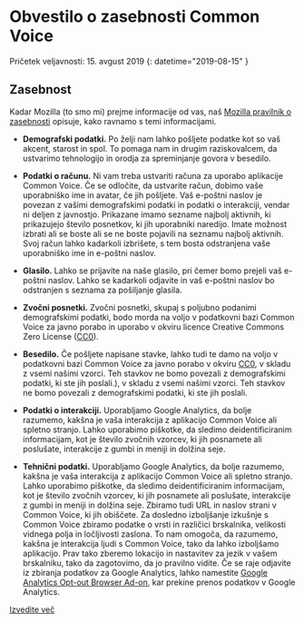 # Obvestilo o zasebnosti Common Voice 

Pričetek veljavnosti: 15. avgust 2019 {: datetime="2019-08-15" }

## Zasebnost

Kadar Mozilla (to smo mi) prejme informacije od vas, naš [Mozilla pravilnik o zasebnosti](https://www.mozilla.org/privacy) opisuje, kako ravnamo s temi informacijami.

* **Demografski podatki.** Po želji nam lahko pošljete podatke kot so vaš akcent, starost in spol. To pomaga nam in drugim raziskovalcem, da ustvarimo tehnologijo in orodja za spreminjanje govora v besedilo.

* **Podatki o računu.** Ni vam treba ustvariti računa za uporabo aplikacije Common Voice. Če se odločite, da ustvarite račun, dobimo vaše uporabniško ime in avatar, če jih pošljete. Vaš e-poštni naslov je povezan z vašimi demografskimi podatki in podatki o interakciji, vendar ni deljen z javnostjo. Prikazane imamo sezname najbolj aktivnih, ki prikazujejo število posnetkov, ki jih uporabniki naredijo. Imate možnost izbrati ali se boste ali se ne boste pojavili na seznamu najbolj aktivnih. Svoj račun lahko kadarkoli izbrišete, s tem bosta odstranjena vaše uporabniško ime in e-poštni naslov.

* **Glasilo.** Lahko se prijavite na naše glasilo, pri čemer bomo prejeli vaš e-poštni naslov. Lahko se kadarkoli odjavite in vaš e-poštni naslov bo odstranjen s seznama za pošiljanje glasila. 

* **Zvočni posnetki.** Zvočni posnetki, skupaj s poljubno podanimi demografskimi podatki, bodo morda na voljo v podatkovni bazi Common Voice za javno porabo in uporabo v okviru licence Creative Commons Zero License ([CC0](https://creativecommons.org/publicdomain/zero/1.0/)).

* **Besedilo.** Če pošljete napisane stavke, lahko tudi te damo na voljo v podatkovni bazi Common Voice za javno porabo v okviru [CC0](https://creativecommons.org/publicdomain/zero/1.0/), v skladu z vsemi našimi vzorci. Teh stavkov ne bomo povezali z demografskimi podatki, ki ste jih poslali.), v skladu z vsemi našimi vzorci. Teh stavkov ne bomo povezali z demografskimi podatki, ki ste jih poslali.

* **Podatki o interakciji.** Uporabljamo Google Analytics, da bolje razumemo, kakšna je vaša interakcija z aplikacijo Common Voice ali spletno stranjo. Lahko uporabimo piškotke, da sledimo deidentificiranim informacijam, kot je število zvočnih vzorcev, ki jih posnamete ali poslušate, interakcije z gumbi in meniji in dolžina seje.

* **Tehnični podatki.** Uporabljamo Google Analytics, da bolje razumemo, kakšna je vaša interakcija z aplikacijo Common Voice ali spletno stranjo. Lahko uporabimo piškotke, da sledimo deidentificiranim informacijam, kot je število zvočnih vzorcev, ki jih posnamete ali poslušate, interakcije z gumbi in meniji in dolžina seje. Zbiramo tudi URL in naslov strani v Common Voice, ki jih obiščete. Za dosledno izboljšanje izkušnje s Common Voice zbiramo podatke o vrsti in različici brskalnika, velikosti vidnega polja in ločljivosti zaslona. To nam omogoča, da razumemo, kakšna je interakcija ljudi s Common Voice, tako da lahko izboljšamo aplikacijo. Prav tako zberemo lokacijo in nastavitev za jezik v vašem brskalniku, tako da zagotovimo, da jo pravilno vidite. Če se raje odjavite iz zbiranja podatkov za Google Analytics, lahko namestite [Google Analytics Opt-out Browser Ad-on](https://tools.google.com/dlpage/gaoptput), kar prekine prenos podatkov v Google Analytics.

[Izvedite več](https://github.com/mozilla/voice-web/blob/master/docs/data_dictionary.md)

